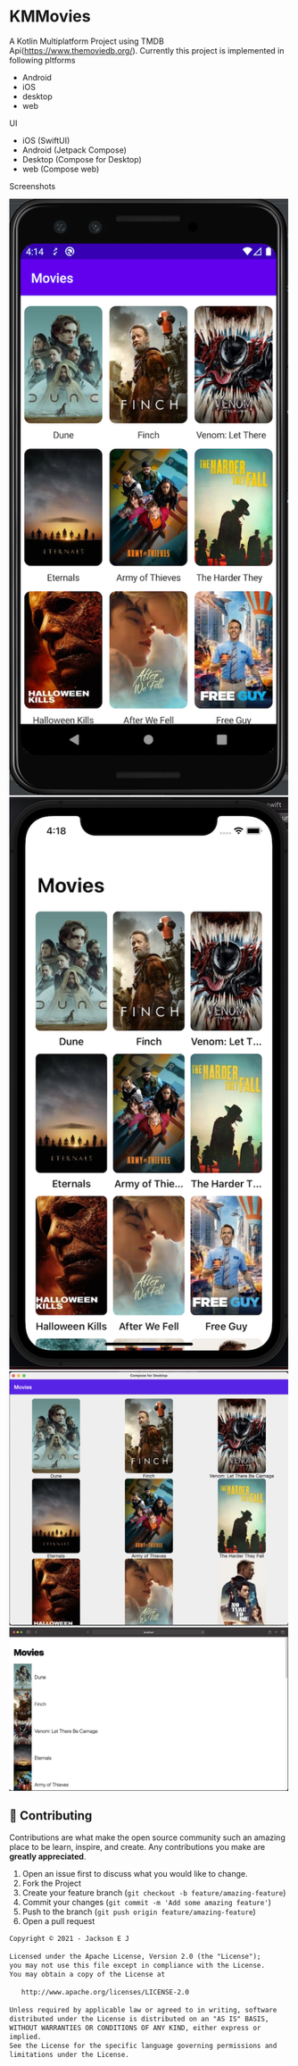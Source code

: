 # KMMovies
A Kotlin Multiplatform Project using TMDB Api(https://www.themoviedb.org/). Currently this project is implemented in following pltforms

- Android
- iOS
- desktop
- web

UI
- iOS (SwiftUI)
- Android (Jetpack Compose)
- Desktop (Compose for Desktop)
- web (Compose web)

Screenshots

<img src="https://github.com/jacksonej/KMMovies/raw/master/art/android.png" width="500">
<img src="https://github.com/jacksonej/KMMovies/raw/master/art/ios.png" width="500">
<img src="https://github.com/jacksonej/KMMovies/raw/master/art/desktop.png" width="500">
<img src="https://github.com/jacksonej/KMMovies/raw/master/art/web.png" width="500">


## 🤝 Contributing

Contributions are what make the open source community such an amazing place to be learn, inspire, and create. Any
contributions you make are **greatly appreciated**.

1. Open an issue first to discuss what you would like to change.
1. Fork the Project
1. Create your feature branch (`git checkout -b feature/amazing-feature`)
1. Commit your changes (`git commit -m 'Add some amazing feature'`)
1. Push to the branch (`git push origin feature/amazing-feature`)
1. Open a pull request

```
Copyright © 2021 - Jackson E J

Licensed under the Apache License, Version 2.0 (the "License");
you may not use this file except in compliance with the License.
You may obtain a copy of the License at

   http://www.apache.org/licenses/LICENSE-2.0

Unless required by applicable law or agreed to in writing, software
distributed under the License is distributed on an "AS IS" BASIS,
WITHOUT WARRANTIES OR CONDITIONS OF ANY KIND, either express or implied.
See the License for the specific language governing permissions and
limitations under the License.
